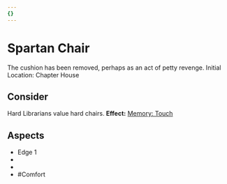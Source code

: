 ```yaml
---
{}
---
```

# Spartan Chair
The cushion has been removed, perhaps as an act of petty revenge.
Initial Location: Chapter House
## Consider
Hard Librarians value hard chairs.
**Effect:** [Memory: Touch](https://uadaf.theevilroot.xyz/rowenarium/elements/mem.touch)
## Aspects
- Edge 1
- 
- 
- #Comfort